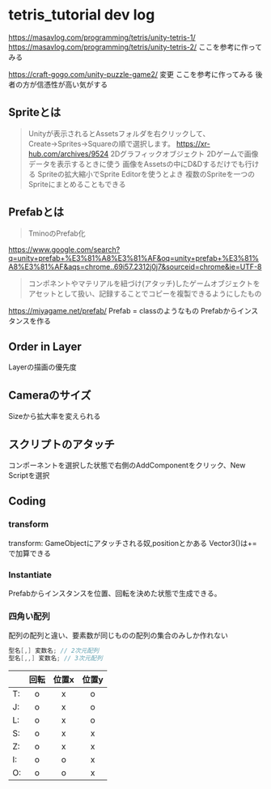 # tetris_tutorial dev log
https://masavlog.com/programming/tetris/unity-tetris-1/
https://masavlog.com/programming/tetris/unity-tetris-2/
ここを参考に作ってみる

https://craft-gogo.com/unity-puzzle-game2/
変更
ここを参考に作ってみる
後者の方が信憑性が高い気がする

## Spriteとは
> Unityが表示されるとAssetsフォルダを右クリックして、Create→Sprites→Squareの順で選択します。
https://xr-hub.com/archives/9524
2Dグラフィックオブジェクト
2Dゲームで画像データを表示するときに使う
画像をAssetsの中にD&Dするだけでも行ける
Spriteの拡大縮小でSprite Editorを使うとよき
複数のSpriteを一つのSpriteにまとめることもできる

## Prefabとは
> TminoのPrefab化

https://www.google.com/search?q=unity+prefab+%E3%81%A8%E3%81%AF&oq=unity+prefab+%E3%81%A8%E3%81%AF&aqs=chrome..69i57.2312j0j7&sourceid=chrome&ie=UTF-8

> コンポネントやマテリアルを紐づけ(アタッチ)したゲームオブジェクトをアセットとして扱い、記録することでコピーを複製できるようにしたもの

https://miyagame.net/prefab/
Prefab = classのようなもの
Prefabからインスタンスを作る

## Order in Layer
Layerの描画の優先度

## Cameraのサイズ
Sizeから拡大率を変えられる

## スクリプトのアタッチ
コンポーネントを選択した状態で右側のAddComponentをクリック、New Scriptを選択

## Coding
### transform
transform: GameObjectにアタッチされる奴,positionとかある
Vector3()は+=で加算できる

### Instantiate
Prefabからインスタンスを位置、回転を決めた状態で生成できる。

### 四角い配列
配列の配列と違い、要素数が同じものの配列の集合のみしか作れない
```cs
型名[,] 変数名; // 2次元配列
型名[,,] 変数名; // 3次元配列
```
|     | 回転  | 位置x | 位置y |
| --- | :---: | :---: | :---: |
| T:  |   o   |   x   |   o   |
| J:  |   o   |   x   |   o   |
| L:  |   o   |   x   |   o   |
| S:  |   o   |   x   |   x   |
| Z:  |   o   |   x   |   x   |
| I:  |   o   |   o   |   x   |
| O:  |   o   |   o   |   x   |